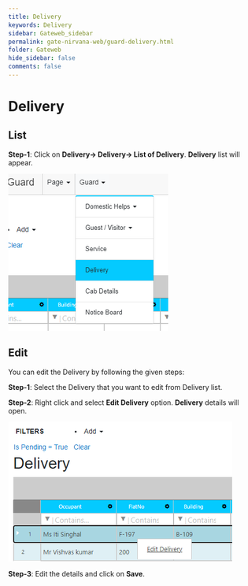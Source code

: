 ```yaml
---
title: Delivery
keywords: Delivery
sidebar: Gateweb_sidebar
permalink: gate-nirvana-web/guard-delivery.html
folder: Gateweb
hide_sidebar: false
comments: false
---
```


# Delivery

## List


**Step-1**: Click on **Delivery-> Delivery-> List of Delivery**. **Delivery** list will appear.

![](/images/ListofDeliveryweb.png)


## Edit

You can edit the Delivery by following the given steps:

**Step-1**: Select the Delivery that you want to edit from Delivery list.

**Step-2**: Right click and select **Edit Delivery** option. **Delivery** details will open.
                              
![](/images/ListofDelivery-SelectMenuweb.png)


**Step-3**: Edit the details and click on **Save**.
